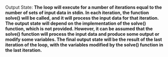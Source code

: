 Output State: **The loop will execute for a number of iterations equal to the number of sets of input data in stdin. In each iteration, the function solve() will be called, and it will process the input data for that iteration. The output state will depend on the implementation of the solve() function, which is not provided. However, it can be assumed that the solve() function will process the input data and produce some output or modify some variables. The final output state will be the result of the last iteration of the loop, with the variables modified by the solve() function in the last iteration.**